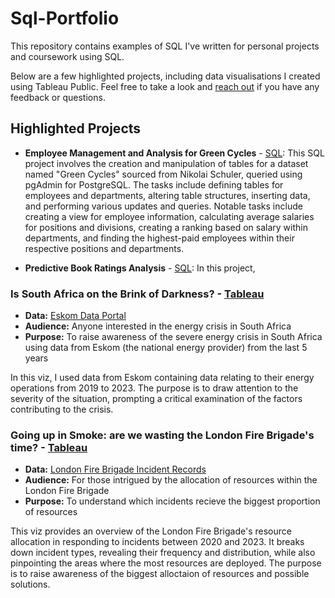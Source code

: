 # Sql-Portfolio
This repository contains examples of SQL I've written for personal projects and coursework using SQL.

Below are a few highlighted projects, including data visualisations I created using Tableau Public. Feel free to take a look and [reach out](https://www.linkedin.com/in/katy-b-3a0147282/) if you have any feedback or questions.

## Highlighted Projects
* **Employee Management and Analysis for Green Cycles** - [SQL](https://github.com/katy-bond21/Sql-Portfolio/blob/main/Employee%20Management%20and%20Analysis%20for%20Green%20Cycles): This SQL project involves the creation and manipulation of tables for a dataset named "Green Cycles" sourced from Nikolai Schuler, queried using pgAdmin for PostgreSQL. The tasks include defining tables for employees and departments, altering table structures, inserting data, and performing various updates and queries. Notable tasks include creating a view for employee information, calculating average salaries for positions and divisions, creating a ranking based on salary within departments, and finding the highest-paid employees within their respective positions and departments.

* **Predictive Book Ratings Analysis** - [SQL](https://github.com/katy-bond21/Sql-Portfolio/blob/main/Predicting%20Book%20Ratings): In this project, 

### Is South Africa on the Brink of Darkness? - [Tableau](https://public.tableau.com/app/profile/katy.bond/viz/IsSouthAfricaontheBrinkofDarkness/IsSouthAfricaontheBrinkofDarkness3)
- **Data:** [Eskom Data Portal](https://www.eskom.co.za/dataportal/)
- **Audience:** Anyone interested in the energy crisis in South Africa
- **Purpose:** To raise awareness of the severe energy crisis in South Africa using data from Eskom (the national energy provider) from the last 5 years

In this viz, I used data from Eskom containing data relating to their energy operations from 2019 to 2023.  The purpose is to draw attention to the severity of the situation, prompting a critical examination of the factors contributing to the crisis.

### Going up in Smoke: are we wasting the London Fire Brigade's time? - [Tableau](https://public.tableau.com/app/profile/katy.bond/viz/KatyBond-LFBDraft41/GoingupinSmoke)
- **Data:** [London Fire Brigade Incident Records](https://data.london.gov.uk/dataset/london-fire-brigade-incident-records)
- **Audience:** For those intrigued by the allocation of resources within the London Fire Brigade
- **Purpose:** To understand which incidents recieve the biggest proportion of resources

This viz provides an overview of the London Fire Brigade's resource allocation in responding to incidents between 2020 and 2023. It breaks down incident types, revealing their frequency and distribution, while also pinpointing the areas where the most resources are deployed. The purpose is to raise awareness of the biggest alloctaion of resources and possible solutions.



